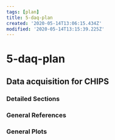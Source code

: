 ```yaml
---
tags: [plan]
title: 5-daq-plan
created: '2020-05-14T13:06:15.434Z'
modified: '2020-05-14T13:15:39.225Z'
---
```


# 5-daq-plan

## Data acquisition for CHIPS

### Detailed Sections

### General References

### General Plots
